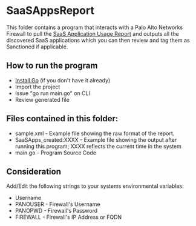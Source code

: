 # SaaSAppsReport
This folder contains a program that interacts with a Palo Alto Networks Firewall to pull the [SaaS Application Usage Report](https://docs.paloaltonetworks.com/pan-os/10-1/pan-os-admin/monitoring/view-and-manage-reports/view-reports.html#id12e5da3d-d44f-4c9e-9d97-8704151ed103) and outputs all the discovered SaaS applications which you can then review and tag them as Sanctioned if applicable.

## How to run the program
* [Install Go](https://go.dev/doc/install) (if you don't have it already)
* Import the project
* Issue "go run main.go" on CLI
* Review generated file

## Files contained in this folder:
* sample.xml - Example file showing the raw format of the report.
* SaaSApps_created:XXXX - Example file showing the output after running this program; XXXX reflects the current time in the system
* main.go - Program Source Code

## Consideration
Add/Edit the following strings to your systems environmental variables:
* Username
* PANOUSER - Firewall's Username
* PANOPWD - Firewall's Password
* FIREWALL - Firewall's IP Address or FQDN

